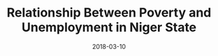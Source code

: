 ---
title: "Relationship Between Poverty and Unemployment in Niger State"
collection: publications
permalink: /publication/2018-pov_unem
date: 2018-03-10
venue: 'Signifikan: Jurnal Ilmu Ekonomi'
paperurl: '/files/pdf/research/pov_unem_paper.pdf'
link: 'http://dx.doi.org/10.15408/sjie.v8i1.6725'
code: 'http://dx.doi.org/10.15408/sjie.v8i1.6725'
#github: ''
citation: 'Muhammad, U.F., <b>David, J.</b> (2018). &quot;Relationship Between Poverty and Unemployment in Niger State.&quot; <i>Signifikan: Jurnal Ilmu Ekonomi</i>, <i>8</i>(1), 71-78. doi:10.15408/sjie.v8i1.6725'
---